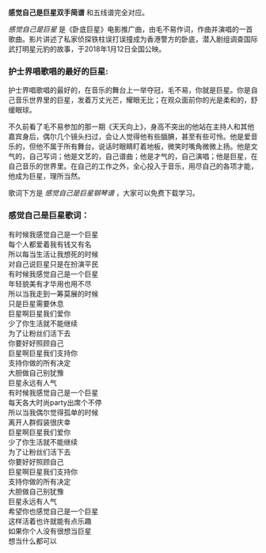 

**感觉自己是巨星双手简谱** 和五线谱完全对应。

_感觉自己是巨星_
是《卧底巨星》电影推广曲，由毛不易作词，作曲并演唱的一首歌曲。影片讲述了私家侦探铁柱误打误撞成为香港警方的卧底，潜入剧组调查国际武打明星元豹的故事，于2018年1月12日全国公映。

### 护士界唱歌唱的最好的巨星:

护士界唱歌唱的最好的，在音乐的舞台上一举夺冠，毛不易，你就是巨星。你是自己音乐世界里的巨星，发着万丈光芒，耀眼无比；在观众面前你的光是柔和的，舒缓眼球。

不久前看了毛不易参加的那一期《天天向上》，身高不突出的他站在主持人和其他嘉宾身后，偶尔几个镜头扫过，会让人觉得他有些腼腆，甚至有些可怜。他是爱音乐的，但他不属于所有舞台。说话时眼睛盯着地板，微笑时嘴角微微上扬。他是文气的，自己写词；他是文艺的，自己谱曲；他是才气的，自己演唱；他是巨星，在自己音乐的世界里。在自己的工作之外，全心投入于音乐，用尽自己的各项才能，他成为巨星，理所当然。

歌词下方是 _感觉自己是巨星钢琴谱_ ，大家可以免费下载学习。

### 感觉自己是巨星歌词：

有时候我感觉自己是一个巨星  
每个人都爱着我有钱又有名  
所以每当生活让我想死的时候  
对自己说巨星只是在扮演平民  
有时候我感觉自己是一个巨星  
年轻貌美有才华用也用不尽  
所以当我走到一筹莫展的时候  
只是巨星需要休息  
巨星啊巨星我们爱你  
少了你生活就不能继续  
为了让粉丝们活下去  
你要好好照顾自己  
巨星啊巨星我们支持你  
支持你做的所有决定  
大胆做自己别犹豫  
巨星永远有人气  
有时候我感觉自己是一个巨星  
每天各大时尚party出席个不停  
所以当我偶尔觉得孤单的时候  
离开人群假装很庆幸  
巨星啊巨星我们爱你  
少了你生活就不能继续  
为了让粉丝们活下去  
你要好好照顾自己  
巨星啊巨星我们支持你  
支持你做的所有决定  
大胆做自己别犹豫  
巨星永远有人气  
希望你也感觉自己是一个巨星  
这样活着也许就能有点乐趣  
如果你个人没有很想当巨星  
想当什么都可以

